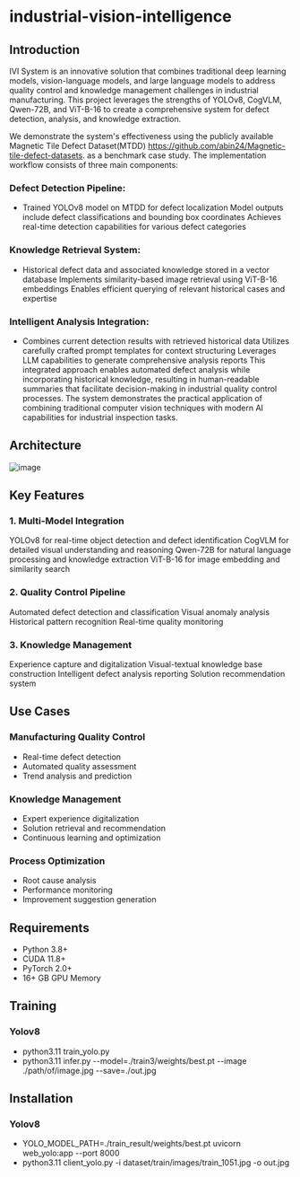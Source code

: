 # industrial-vision-intelligence

## Introduction
IVI System is an innovative solution that combines traditional deep learning models, vision-language models, and large language models to address quality control and knowledge management challenges in industrial manufacturing. This project leverages the strengths of YOLOv8, CogVLM, Qwen-72B, and ViT-B-16 to create a comprehensive system for defect detection, analysis, and knowledge extraction.

We demonstrate the system's effectiveness using the publicly available Magnetic Tile Defect Dataset(MTDD) https://github.com/abin24/Magnetic-tile-defect-datasets. as a benchmark case study. The implementation workflow consists of three main components:

### Defect Detection Pipeline:
  
- Trained YOLOv8 model on MTDD for defect localization
Model outputs include defect classifications and bounding box coordinates
Achieves real-time detection capabilities for various defect categories

### Knowledge Retrieval System:
  
- Historical defect data and associated knowledge stored in a vector database
Implements similarity-based image retrieval using ViT-B-16 embeddings
Enables efficient querying of relevant historical cases and expertise

### Intelligent Analysis Integration:
  
- Combines current detection results with retrieved historical data
Utilizes carefully crafted prompt templates for context structuring
Leverages LLM capabilities to generate comprehensive analysis reports
This integrated approach enables automated defect analysis while incorporating historical knowledge, resulting in human-readable summaries that facilitate decision-making in industrial quality control processes. The system demonstrates the practical application of combining traditional computer vision techniques with modern AI capabilities for industrial inspection tasks.

## Architecture
![image](https://github.com/user-attachments/assets/7c59e18f-2e49-45f6-9d99-5a297383f799)


## Key Features
### 1. Multi-Model Integration
YOLOv8 for real-time object detection and defect identification
CogVLM for detailed visual understanding and reasoning
Qwen-72B for natural language processing and knowledge extraction
ViT-B-16 for image embedding and similarity search
### 2. Quality Control Pipeline
Automated defect detection and classification
Visual anomaly analysis
Historical pattern recognition
Real-time quality monitoring
### 3. Knowledge Management
Experience capture and digitalization
Visual-textual knowledge base construction
Intelligent defect analysis reporting
Solution recommendation system

## Use Cases
### Manufacturing Quality Control
- Real-time defect detection
- Automated quality assessment
- Trend analysis and prediction
### Knowledge Management
- Expert experience digitalization
- Solution retrieval and recommendation
- Continuous learning and optimization
### Process Optimization
- Root cause analysis
- Performance monitoring
- Improvement suggestion generation
## Requirements
- Python 3.8+
- CUDA 11.8+
- PyTorch 2.0+
- 16+ GB GPU Memory

## Training
### Yolov8
- python3.11 train_yolo.py
- python3.11 infer.py --model=./train3/weights/best.pt --image ./path/of/image.jpg --save=./out.jpg

## Installation
### Yolov8
- YOLO_MODEL_PATH=./train_result/weights/best.pt uvicorn web_yolo:app --port 8000
- python3.11 client_yolo.py -i dataset/train/images/train_1051.jpg -o out.jpg
